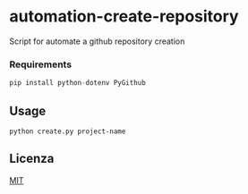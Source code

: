 # automation-create-repository

Script for automate a github repository creation
 
### Requirements 
```python
pip install python-dotenv PyGithub
```

## Usage


```
python create.py project-name
```

## Licenza
[MIT](https://choosealicense.com/licenses/mit/)

